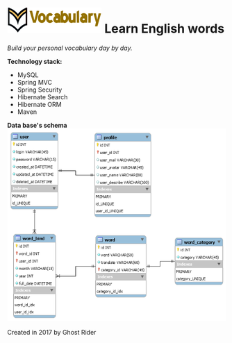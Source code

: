 ![app_logo](\app.resources\app_logo.png)  Learn English words
===========================
*Build your personal vocabulary day by day.*


**Technology stack:**

- MySQL
- Spring MVC
- Spring Security
- Hibernate Search
- Hibernate ORM
- Maven


**Data base's schema**
![schema_db](\app.resources\schema_db.png)


Created in 2017 by Ghost Rider